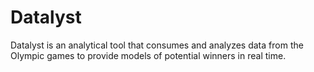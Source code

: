 # Datalyst
Datalyst is an analytical tool that consumes and analyzes data from the 
Olympic games to provide models of potential winners in real time.
